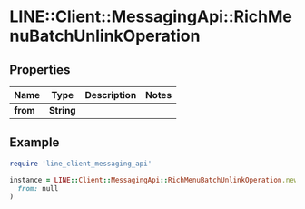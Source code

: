 # LINE::Client::MessagingApi::RichMenuBatchUnlinkOperation

## Properties

| Name | Type | Description | Notes |
| ---- | ---- | ----------- | ----- |
| **from** | **String** |  |  |

## Example

```ruby
require 'line_client_messaging_api'

instance = LINE::Client::MessagingApi::RichMenuBatchUnlinkOperation.new(
  from: null
)
```

